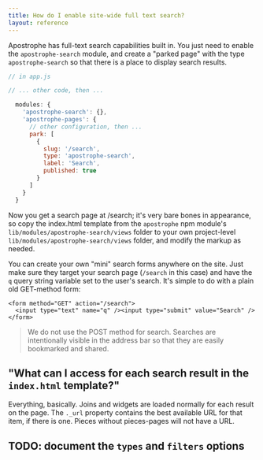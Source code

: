```yaml
---
title: How do I enable site-wide full text search?
layout: reference
---
```


Apostrophe has full-text search capabilities built in. You just need to enable the `apostrophe-search` module, and create a "parked page" with the type `apostrophe-search` so that there is a place to display search results.

```javascript
// in app.js

// ... other code, then ...

  modules: {
    'apostrophe-search': {},
    'apostrophe-pages': {
      // other configuration, then ...
      park: [
        {
          slug: '/search',
          type: 'apostrophe-search',
          label: 'Search',
          published: true
        }
      ]
    }
  }
```

Now you get a search page at /search; it's very bare bones in appearance, so copy the index.html template from the `apostrophe` npm module's `lib/modules/apostrophe-search/views` folder to your own project-level `lib/modules/apostrophe-search/views` folder, and modify the markup as needed.

You can create your own "mini" search forms anywhere on the site. Just make sure they target your search page (`/search` in this case) and have the `q` query string variable set to the user's search. It's simple to do with a plain old GET-method form:

```markup
<form method="GET" action="/search">
  <input type="text" name="q" /><input type="submit" value="Search" />
</form>
```

> We do not use the POST method for search. Searches are intentionally visible in the address bar so that they are easily bookmarked and shared.

## "What can I access for each search result in the `index.html` template?"

Everything, basically. Joins and widgets are loaded normally for each result on the page. The `._url` property contains the best available URL for that item, if there is one. Pieces without pieces-pages will not have a URL.


## TODO: document the `types` and `filters` options
